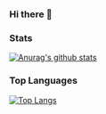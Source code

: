 ### Hi there 👋
### Stats
[![Anurag's github stats](https://github-readme-stats.vercel.app/api?username=conflick0)](https://github.com/anuraghazra/github-readme-stats)
### Top Languages
[![Top Langs](https://github-readme-stats.vercel.app/api/top-langs/?username=conflick0)](https://github.com/anuraghazra/github-readme-stats)
